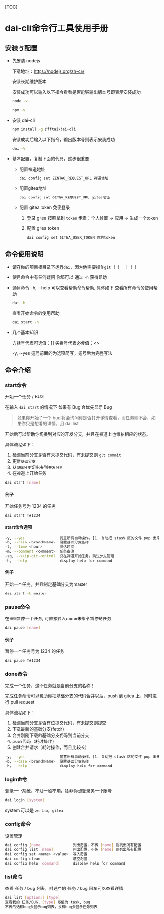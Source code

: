 [TOC]

# dai-cli命令行工具使用手册

## 安装与配置

- 先安装 nodejs

   下载地址：https://nodejs.org/zh-cn/

   安装长期维护版本

   安装成功可以输入以下指令看看是否能够输出版本号即表示安装成功

   ```sh
   node -v
   ```

   ```sh
   npm -v
   ```

- 安装 dai-cli
   ```sh
   npm install -g @fftai/dai-cli
   ```

   安装成功后输入以下指令，输出版本号则表示安装成功

   ```sh
   dai -V
   ```
   
- 基本配置，复制下面的代码，这步很重要

   - 配置禅道地址
      ```sh
      dai config set ZENTAO_REQUEST_URL 禅道地址
      ```

   - 配置gitea地址
      ```sh
      dai config set GITEA_REQUEST_URL gitea地址
      ```

   - 配置 gitea token 免密登录

      1. 登录 gitea 按照拿到 `token` 步骤：个人设置 -> 应用 -> 生成一个token

      2. 配置 gitea token
         ```sh
         dai config set GITEA_USER_TOKEN 你的token
         ```


## 命令使用说明

- 请在你的项目根目录下运行`dai`，因为他需要操作`git` ！！！！！！

- 使用命令中有任何疑问 你都可以 通过 `-h` 获得帮助

- 通用命令 -h, --help 可以查看帮助命令帮助, 具体如下
  查看所有命令的使用帮助

  ```sh
  dai -h
  ```

  查看开始命令的使用帮助

  ```sh
  dai start -h
  ```

  

- 几个基本知识

  方括号代表可选值：[] 
  尖括号代表必传值：<>

  -y, --yes 逗号前面的为选项简写，逗号后为完整写法

## 命令介绍

### start命令

开始一个任务 / BUG

在输入 `dai start` 的情况下 如果有 Bug 会优先显示 Bug

> 如果你开始了一个 bug 将会询问你是否打开详情查看，而任务则不会，如果你只是想看的详情，用 dai list

开始后可以帮助你切换到对应的开发分支，并且在禅道上也维护相应的状态。

具体流程如下：

1. 检测当前分支是否有未提交代码，有未提交则 `git commit`
2. 更新`基础分支`
3. 从`基础分支`切出来到`开发分支`
4. 在禅道上开始任务

```sh
dai start [name]
```

#### 例子

开始任务号为 1234 的任务

```sh
dai start T#1234
```

#### start命令选项

```sh
-y, --yes                同意所有自动操作。[1. 自动把 stash 区的文件 pop 出来, 2. commit 所有文件]
-b, --base <branchName>  设置基础分支名称
-t, --time <hour>        预估时间
-m, --comment <comment>  任务备注
-sg, --skip-git-control  只在禅道开始任务，跳过分支管理
-h, --help               display help for command
```

#### 例子

开始一个任务，并且制定基础分支为master

```sh
dai start -b master
```

### pause命令

在`禅道`暂停一个任务, 可直接传入name来指令暂停的任务

```sh
dai pause [name]
```

#### 例子

暂停一个任务号为 1234 的任务

```sh
dai pause T#1234
```

### done命令

完成一个任务，这个任务就是当前分支的名称！

完成任务命令可以帮助你把基础分支的代码合并以后，push 到 gitea 上，同时进行 pull request

具体流程如下：

1. 检测当前分支是否有位提交代码，有未提交则提交
2. 下载最新的基础分支(fetch)
3. 合并刚刚下载的基础分支代码到当前分支
4. push代码（耗时操作）
5. 创建合并请求（耗时操作，而且比较长）

```sh
-y, --yes                同意所有自动操作。[1. 自动把 stash 区的文件 pop 出来, 2. commit 所有文件]
-b, --base <branchName>  设置基础分支名称
-h, --help               display help for command
```

### login命令

登录一个系统，不过一般不用，除非你想登录另一个账号

```sh
dai login [system]
```

system 可以是 `zentao`，`gitea`

### config命令	

设置管理

```sh
dai config [name]              列出配置，不传 [name] 则列出所有配置
dai config list [name]         列出配置，不传 [name] 则列出所有配置
dai config set <name> <value>  写入配置
dai config clean               清空配置
dai config help [command]      display help for command
```

### list命令

查看 任务 / bug 列表，对选中的 任务 / bug 回车可以查看详情

```sh
dai list [options] [type]
查看我的 任务/BUG, [type] 取值为 task, bug
不传的话有bug会显示bug列表，没有bug会显示任务列表
```

